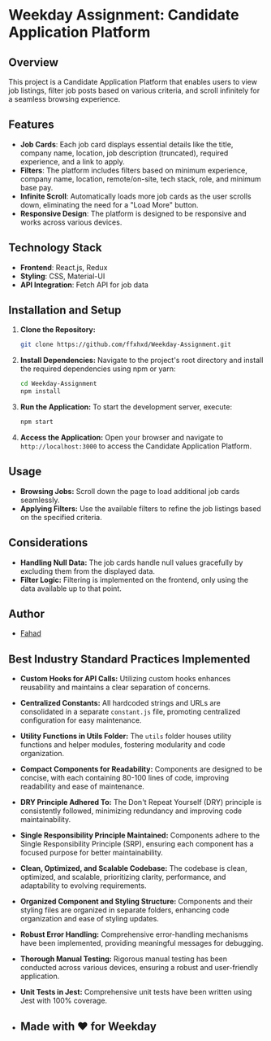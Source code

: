 
# Weekday Assignment: Candidate Application Platform

## Overview

This project is a Candidate Application Platform that enables users to view job listings, filter job posts based on various criteria, and scroll infinitely for a seamless browsing experience.

## Features

- **Job Cards**: Each job card displays essential details like the title, company name, location, job description (truncated), required experience, and a link to apply.
- **Filters**: The platform includes filters based on minimum experience, company name, location, remote/on-site, tech stack, role, and minimum base pay.
- **Infinite Scroll**: Automatically loads more job cards as the user scrolls down, eliminating the need for a "Load More" button.
- **Responsive Design**: The platform is designed to be responsive and works across various devices.

## Technology Stack

- **Frontend**: React.js, Redux
- **Styling**: CSS, Material-UI
- **API Integration**: Fetch API for job data

## Installation and Setup

1. **Clone the Repository:**
   ```bash
   git clone https://github.com/ffxhxd/Weekday-Assignment.git
   ```
2. **Install Dependencies:**
   Navigate to the project's root directory and install the required dependencies using npm or yarn:
   ```bash
   cd Weekday-Assignment
   npm install
   ```
3. **Run the Application:**
   To start the development server, execute:
   ```bash
   npm start
   ```
4. **Access the Application:**
   Open your browser and navigate to `http://localhost:3000` to access the Candidate Application Platform.

## Usage

- **Browsing Jobs:** Scroll down the page to load additional job cards seamlessly.
- **Applying Filters:** Use the available filters to refine the job listings based on the specified criteria.

## Considerations

- **Handling Null Data:** The job cards handle null values gracefully by excluding them from the displayed data.
- **Filter Logic:** Filtering is implemented on the frontend, only using the data available up to that point.

## Author

- [Fahad](https://github.com/ffxhxd)

## Best Industry Standard Practices Implemented

- **Custom Hooks for API Calls:** Utilizing custom hooks enhances reusability and maintains a clear separation of concerns.
- **Centralized Constants:** All hardcoded strings and URLs are consolidated in a separate `constant.js` file, promoting centralized configuration for easy maintenance.
- **Utility Functions in Utils Folder:** The `utils` folder houses utility functions and helper modules, fostering modularity and code organization.
- **Compact Components for Readability:** Components are designed to be concise, with each containing 80-100 lines of code, improving readability and ease of maintenance.
- **DRY Principle Adhered To:** The Don't Repeat Yourself (DRY) principle is consistently followed, minimizing redundancy and improving code maintainability.
- **Single Responsibility Principle Maintained:** Components adhere to the Single Responsibility Principle (SRP), ensuring each component has a focused purpose for better maintainability.
- **Clean, Optimized, and Scalable Codebase:** The codebase is clean, optimized, and scalable, prioritizing clarity, performance, and adaptability to evolving requirements.
- **Organized Component and Styling Structure:** Components and their styling files are organized in separate folders, enhancing code organization and ease of styling updates.
- **Robust Error Handling:** Comprehensive error-handling mechanisms have been implemented, providing meaningful messages for debugging.
- **Thorough Manual Testing:** Rigorous manual testing has been conducted across various devices, ensuring a robust and user-friendly application.
- **Unit Tests in Jest:** Comprehensive unit tests have been written using Jest with 100% coverage.

- ## Made with ❤️ for Weekday
